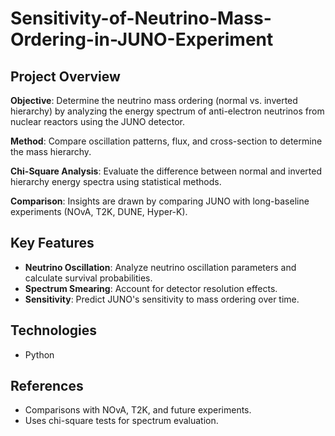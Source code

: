 # Sensitivity-of-Neutrino-Mass-Ordering-in-JUNO-Experiment


## Project Overview

**Objective**: Determine the neutrino mass ordering (normal vs. inverted hierarchy) by analyzing the energy spectrum of anti-electron neutrinos from nuclear reactors using the JUNO detector.

**Method**: Compare oscillation patterns, flux, and cross-section to determine the mass hierarchy.

**Chi-Square Analysis**: Evaluate the difference between normal and inverted hierarchy energy spectra using statistical methods.

**Comparison**: Insights are drawn by comparing JUNO with long-baseline experiments (NOvA, T2K, DUNE, Hyper-K).

## Key Features

- **Neutrino Oscillation**: Analyze neutrino oscillation parameters and calculate survival probabilities.
- **Spectrum Smearing**: Account for detector resolution effects.
- **Sensitivity**: Predict JUNO's sensitivity to mass ordering over time.

## Technologies

- Python

## References

- Comparisons with NOvA, T2K, and future experiments.
- Uses chi-square tests for spectrum evaluation.

